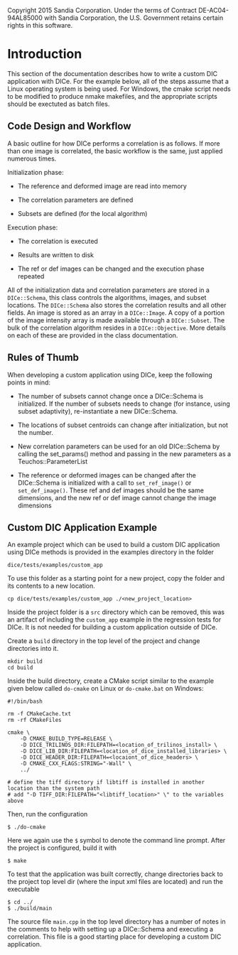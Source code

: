 Copyright 2015 Sandia Corporation.  Under the terms of Contract DE-AC04-94AL85000 with Sandia Corporation,
the U.S. Government retains certain rights in this software.

Introduction
============

This section of the documentation describes how to write a custom DIC application with DICe. For the example below, all of the steps assume that a Linux operating system is being used. For Windows, the cmake script needs to be modified to produce nmake makefiles, and the appropriate scripts should be exectuted as batch files.

Code Design and Workflow
------------------------

A basic outline for how DICe performs a correlation is as follows. If
more than one image is correlated, the basic workflow is the same, just
applied numerous times.

Initialization phase:

-   The reference and deformed image are read into memory

-   The correlation parameters are defined

-   Subsets are defined (for the local algorithm)

Execution phase:

-   The correlation is executed

-   Results are written to disk

-   The ref or def images can be changed and the execution phase repeated

All of the initialization data and correlation parameters are stored in a `DICe::Schema`, this
class controls the algorithms, images, and subset locations. The
`DICe::Schema` also stores the correlation results and all other fields.
An image is stored as an array in a `DICe::Image`. A copy
of a portion of the image intensity array is made available through a `DICe::Subset`.
The bulk of the correlation algorithm resides in a `DICe::Objective`.
More details on each of these are provided in the class documentation.

Rules of Thumb
--------------

When developing a custom application using DICe, keep the following points in mind:

-   The number of subsets cannot change once a DICe::Schema is initialized. If the number of subsets needs to change (for instance, using subset adaptivity), re-instantiate a new DICe::Schema.

-   The locations of subset centroids can change after initialization, but not the number.

-   New correlation parameters can be used for an old DICe::Schema by calling the set_params() method and passing in the new parameters as a Teuchos::ParameterList

-   The reference or deformed images can be changed after the DICe::Schema is initialized with a call to `set_ref_image()` or `set_def_image()`. These ref and def images should be the same dimensions, and the new ref or def image cannot change the image dimensions

Custom DIC Application Example
------------------------------

An example project which can be used to build a custom DIC application using DICe methods is
provided in the examples directory in the folder

    dice/tests/examples/custom_app

To use this folder as a starting point for a new project, copy the folder and its contents to a new location.

    cp dice/tests/examples/custom_app ./<new_project_location>

Inside the project folder is a `src` directory which can be removed, this was an artifact of including the `custom_app` example in the regression tests for DICe. It is not needed for building a custom application outside of DICe.

Create a `build` directory in the top level of the project and change directories into it.

    mkdir build
    cd build

Inside the build directory, create a CMake script similar to the example given below called `do-cmake` on Linux or `do-cmake.bat` on Windows:

    #!/bin/bash

    rm -f CMakeCache.txt
    rm -rf CMakeFiles

    cmake \
        -D CMAKE_BUILD_TYPE=RELEASE \
        -D DICE_TRILINOS_DIR:FILEPATH=<location_of_trilinos_install> \
        -D DICE_LIB_DIR:FILEPATH=<location_of_dice_installed_libraries> \
        -D DICE_HEADER_DIR:FILEPATH=<locaiont_of_dice_headers> \
        -D CMAKE_CXX_FLAGS:STRING="-Wall" \
        ../
	
    # define the tiff directory if libtiff is installed in another location than the system path
    # add "-D TIFF_DIR:FILEPATH="<libtiff_location>" \" to the variables above

Then, run the configuration

    $ ./do-cmake

Here we again use the `$` symbol to denote the command line prompt. After the project is configured, build it with 

    $ make

To test that the application was built correctly, change directories back to the project top level dir (where the input xml files are located) and run the executable

    $ cd ../
    $ ./build/main

The source file `main.cpp` in the top level directory has a number of notes in the comments to help with setting up a DICe::Schema and executing a correlation. This file is a good starting place for developing a custom DIC application.

